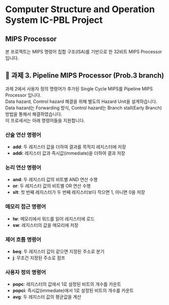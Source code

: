 # Computer Structure and Operation System IC-PBL Project

## MIPS Processor

본 프로젝트는 MIPS 명령어 집합 구조(ISA)를 기반으로 한 32비트 MIPS Processor 입니다. 

## 🔧 과제 3. Pipeline MIPS Processor (Prob.3 branch)

과제 2에서 사용자 정의 명령어가 추가된 Single Cycle MIPS를 Pipeline MIPS Processor 입니다.
<br/>Data hazard, Control hazard 해결을 위해 별도의 Hazard Unit을 설계하습니다.
<br/>Data hazard는 Forwarding 방식, Control hazard는 Branch stall(Early Branch) 방법을 통해서 해결하였습니다.
<br/>이 프로세서는 아래 명령어들을 지원합니다.

### 산술 연산 명령어

- **add**: 두 레지스터 값을 더하여 결과를 목적지 레지스터에 저장
- **addi**: 레지스터 값과 즉시값(immediate)을 더하여 결과 저장

### 논리 연산 명령어

- **and**: 두 레지스터 값의 비트별 AND 연산 수행
- **or**: 두 레지스터 값의 비트별 OR 연산 수행
- **slt**: 첫 번째 레지스터가 두 번째 레지스터보다 작으면 1, 아니면 0을 저장

### 메모리 접근 명령어

- **lw**: 메모리에서 워드를 읽어 레지스터에 로드
- **sw**: 레지스터의 값을 메모리에 저장

### 제어 흐름 명령어

- **beq**: 두 레지스터 값이 같으면 지정된 주소로 분기
- **j**: 무조건 지정된 주소로 점프

### 사용자 정의 명령어

- **popc**: 레지스터의 값에서 1로 설정된 비트의 개수를 카운트
- **popci**: 즉시값(immediate)에서 1로 설정된 비트의 개수를 카운트
- **avg**: 두 레지스터 값의 평균값을 계산
